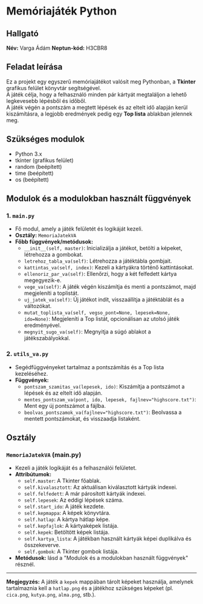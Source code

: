 # Memóriajáték Python

## Hallgató
**Név:** Varga Ádám
**Neptun-kód:** H3CBR8

## Feladat leírása
Ez a projekt egy egyszerű memóriajátékot valósít meg Pythonban, a **Tkinter** grafikus felület könyvtár segítségével.  
A játék célja, hogy a felhasználó minden pár kártyát megtaláljon a lehető legkevesebb lépésből és időből.  
A játék végén a pontszám a megtett lépések és az eltelt idő alapján kerül kiszámításra, a legjobb eredmények pedig egy **Top lista** ablakban jelennek meg.

## Szükséges modulok
- Python 3.x
- tkinter (grafikus felület)
- random (beépített)
- time (beépített)
- os (beépített)

## Modulok és a modulokban használt függvények

### 1. `main.py`
- Fő modul, amely a játék felületét és logikáját kezeli.
- **Osztály:** `MemoriaJatekVA`
- **Főbb függvények/metódusok:**
  - `__init__(self, master)`: Inicializálja a játékot, betölti a képeket, létrehozza a gombokat.
  - `letrehoz_tabla_va(self)`: Létrehozza a játéktábla gombjait.
  - `kattintas_va(self, index)`: Kezeli a kártyákra történő kattintásokat.
  - `ellenoriz_par_va(self)`: Ellenőrzi, hogy a két felfedett kártya megegyezik-e.
  - `vege_va(self)`: A játék végén kiszámítja és menti a pontszámot, majd megjeleníti a toplistát.
  - `uj_jatek_va(self)`: Új játékot indít, visszaállítja a játéktáblát és a változókat.
  - `mutat_toplista_va(self, vegso_pont=None, lepesek=None, ido=None)`: Megjeleníti a Top listát, opcionálisan az utolsó játék eredményével.
  - `megnyit_sugo_va(self)`: Megnyitja a súgó ablakot a játékszabályokkal.

### 2. `utils_va.py`
- Segédfüggvényeket tartalmaz a pontszámítás és a Top lista kezeléséhez.
- **Függvények:**
  - `pontszam_szamitas_va(lepesek, ido)`: Kiszámítja a pontszámot a lépések és az eltelt idő alapján.
  - `mentes_pontszam_va(pont, ido, lepesek, fajlnev="highscore.txt")`: Ment egy új pontszámot a fájlba.
  - `beolvas_pontszamok_va(fajlnev="highscore.txt")`: Beolvassa a mentett pontszámokat, és visszaadja listaként.

## Osztály

### `MemoriaJatekVA` (main.py)
- Kezeli a játék logikáját és a felhasználói felületet.
- **Attribútumok:**
  - `self.master`: A Tkinter főablak.
  - `self.kivalasztott`: Az aktuálisan kiválasztott kártyák indexei.
  - `self.felfedett`: A már párosított kártyák indexei.
  - `self.lepesek`: Az eddigi lépések száma.
  - `self.start_ido`: A játék kezdete.
  - `self.kepmappa`: A képek könyvtára.
  - `self.hatlap`: A kártya hátlap képe.
  - `self.kepfajlok`: A kártyaképek listája.
  - `self.kepek`: Betöltött képek listája.
  - `self.kartya_lista`: A játékban használt kártyák képei duplikálva és összekeverve.
  - `self.gombok`: A Tkinter gombok listája.
- **Metódusok:** lásd a "Modulok és a modulokban használt függvények" résznél.

---

**Megjegyzés:** A játék a `kepek` mappában tárolt képeket használja, amelynek tartalmaznia kell a `hatlap.png` és a játékhoz szükséges képeket (pl. `cica.png`, `kutya.png`, `alma.png`, stb.).
